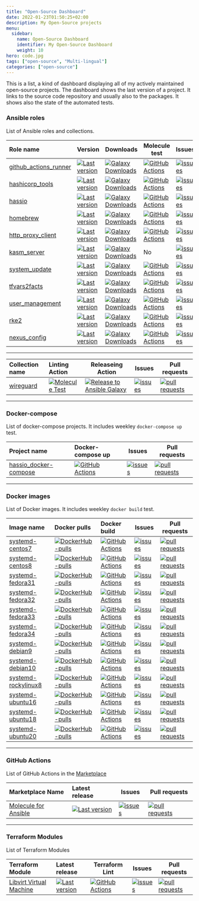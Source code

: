 ```yaml
---
title: "Open-Source Dashboard"
date: 2022-01-23T01:50:25+02:00
description: My Open-Source projects
menu:
  sidebar:
    name: Open-Source Dashboard
    identifier: My Open-Source Dashboard
    weight: 10
hero: code.jpg
tags: ["open-source", "Multi-lingual"]
categories: ["open-source"]
---
```


This is a list, a kind of dashboard displaying all of my actively maintained open-source projects. The dashboard shows the last version of a project. It links to the source code repository and usually also to the packages. It shows also the state of the automated tests.

### Ansible roles

List of  Ansible roles and collections.

|Role name|Version|Downloads|Molecule test|Issues|Pull requests|
|:--------|:------|---------|-------------|------|-------------|
|[github_actions_runner](https://galaxy.ansible.com/monolithprojects/github_actions_runner)|[![Last version](https://img.shields.io/github/v/release/monolithprojects/ansible-github_actions_runner)](https://github.com/MonolithProjects/ansible-github_actions_runner)|[![Galaxy Downloads](https://img.shields.io/ansible/role/d/47375)](https://galaxy.ansible.com/monolithprojects/github_actions_runner)|[![GitHub Actions](https://github.com/MonolithProjects/ansible-github_actions_runner/workflows/molecule%20test/badge.svg?branch=master)](https://github.com/MonolithProjects/ansible-github_actions_runner/actions)|[![issues](https://img.shields.io/github/issues-raw/monolithprojects/ansible-github_actions_runner)](https://github.com/monolithprojects/ansible-github_actions_runner/issues)|[![pull requests](https://img.shields.io/github/issues-pr/monolithprojects/ansible-github_actions_runner)](https://github.com/monolithprojects/ansible-github_actions_runner/pulls)
|[hashicorp_tools](https://galaxy.ansible.com/monolithprojects/hashicorp_tools)|[![Last version](https://img.shields.io/github/v/release/MonolithProjects/ansible-hashicorp_tools)](https://github.com/MonolithProjects/ansible-hashicorp_tools)|[![Galaxy Downloads](https://img.shields.io/ansible/role/d/51653)](https://galaxy.ansible.com/monolithprojects/hashicorp_tools)|[![GitHub Actions](https://github.com/MonolithProjects/ansible-hashicorp_tools/workflows/molecule%20test/badge.svg?branch=master)](https://github.com/MonolithProjects/ansible-hashicorp_tools/actions)|[![issues](https://img.shields.io/github/issues-raw/monolithprojects/ansible-hashicorp_tools)](https://github.com/monolithprojects/ansible-hashicorp_tools/issues)|[![pull requests](https://img.shields.io/github/issues-pr/monolithprojects/ansible-hashicorp_tools)](https://github.com/monolithprojects/ansible-hashicorp_tools/pulls)
|[hassio](https://galaxy.ansible.com/monolithprojects/hassio)|[![Last version](https://img.shields.io/github/v/release/MonolithProjects/ansible-hassio)](https://github.com/MonolithProjects/ansible-hassio)|[![Galaxy Downloads](https://img.shields.io/ansible/role/d/43883)](https://galaxy.ansible.com/monolithprojects/hassio)|[![GitHub Actions](https://github.com/MonolithProjects/ansible-hassio/workflows/Test%20build/badge.svg?branch=master)](https://github.com/MonolithProjects/ansible-hassio/actions)|[![issues](https://img.shields.io/github/issues-raw/monolithprojects/ansible-hassio)](https://github.com/monolithprojects/ansible-hassio/issues)|[![pull requests](https://img.shields.io/github/issues-pr/monolithprojects/ansible-hassio)](https://github.com/monolithprojects/ansible-hassio/pulls)
|[homebrew](https://galaxy.ansible.com/monolithprojects/homebrew)|[![Last version](https://img.shields.io/github/v/release/monolithprojects/ansible-homebrew)](https://github.com/MonolithProjects/ansible-homebrew)|[![Galaxy Downloads](https://img.shields.io/ansible/role/d/55459)](https://galaxy.ansible.com/monolithprojects/homebrew)|[![GitHub Actions](https://github.com/MonolithProjects/ansible-homebrew/workflows/molecule%20test/badge.svg?branch=main)](https://github.com/MonolithProjects/ansible-homebrew/actions)|[![issues](https://img.shields.io/github/issues-raw/monolithprojects/ansible-homebrew)](https://github.com/monolithprojects/ansible-homebrew/issues)|[![pull requests](https://img.shields.io/github/issues-pr/monolithprojects/ansible-homebrew)](https://github.com/monolithprojects/ansible-homebrew/pulls)
|[http_proxy_client](https://galaxy.ansible.com/monolithprojects/http_proxy_client)|[![Last version](https://img.shields.io/github/v/release/MonolithProjects/ansible-http_proxy_client)](https://github.com/MonolithProjects/ansible-http_proxy_client)|[![Galaxy Downloads](https://img.shields.io/ansible/role/d/50801)](https://galaxy.ansible.com/monolithprojects/http_proxy_client)|[![GitHub Actions](https://github.com/MonolithProjects/ansible-http_proxy_client/workflows/molecule%20test/badge.svg?branch=master)](https://github.com/MonolithProjects/ansible-http_proxy_client/actions)|[![issues](https://img.shields.io/github/issues-raw/monolithprojects/ansible-http_proxy_client)](https://github.com/monolithprojects/ansible-http_proxy_client/issues)|[![pull requests](https://img.shields.io/github/issues-pr/monolithprojects/ansible-http_proxy_client)](https://github.com/monolithprojects/ansible-http_proxy_client/pulls)
|[kasm_server](https://galaxy.ansible.com/monolithprojects/kasm_server)|[![Last version](https://img.shields.io/github/v/release/MonolithProjects/ansible-kasm_server)](https://github.com/MonolithProjects/ansible-kasm_server)|[![Galaxy Downloads](https://img.shields.io/ansible/role/d/43166)](https://galaxy.ansible.com/monolithprojects/kasm_server)|No|[![issues](https://img.shields.io/github/issues-raw/monolithprojects/ansible-kasm_server)](https://github.com/monolithprojects/ansible-kasm_server/issues)|[![pull requests](https://img.shields.io/github/issues-pr/monolithprojects/ansible-kasm_server)](https://github.com/monolithprojects/ansible-kasm_server/pulls)
|[system_update](https://galaxy.ansible.com/monolithprojects/system_update)|[![Last version](https://img.shields.io/github/v/release/MonolithProjects/ansible-system_update)](https://github.com/MonolithProjects/ansible-system_update)|[![Galaxy Downloads](https://img.shields.io/ansible/role/d/46110)](https://galaxy.ansible.com/monolithprojects/system_update)|[![GitHub Actions](https://github.com/MonolithProjects/ansible-system_update/workflows/molecule%20test/badge.svg?branch=master)](https://github.com/MonolithProjects/ansible-system_update/actions)|[![issues](https://img.shields.io/github/issues-raw/monolithprojects/ansible-system_update)](https://github.com/monolithprojects/ansible-system_update/issues)|[![pull requests](https://img.shields.io/github/issues-pr/monolithprojects/ansible-system_update)](https://github.com/monolithprojects/ansible-system_update/pulls)
|[tfvars2facts](https://galaxy.ansible.com/monolithprojects/tfvars2facts)|[![Last version](https://img.shields.io/github/v/release/MonolithProjects/ansible-tfvars2facts)](https://github.com/MonolithProjects/ansible-tfvars2facts)|[![Galaxy Downloads](https://img.shields.io/ansible/role/d/45539)](https://galaxy.ansible.com/monolithprojects/tfvars2facts)|[![GitHub Actions](https://github.com/MonolithProjects/ansible-tfvars2facts/workflows/molecule%20test/badge.svg?branch=master)](https://github.com/MonolithProjects/ansible-tfvars2facts/actions)|[![issues](https://img.shields.io/github/issues-raw/monolithprojects/ansible-tfvars2facts)](https://github.com/monolithprojects/ansible-tfvars2facts/issues)|[![pull requests](https://img.shields.io/github/issues-pr/monolithprojects/ansible-tfvars2facts)](https://github.com/monolithprojects/ansible-tfvars2facts/pulls)
|[user_management](https://galaxy.ansible.com/monolithprojects/user_management)|[![Last version](https://img.shields.io/github/v/release/MonolithProjects/ansible-user_management)](https://github.com/MonolithProjects/ansible-user_management)|[![Galaxy Downloads](https://img.shields.io/ansible/role/d/44861)](https://galaxy.ansible.com/monolithprojects/user_management)|[![GitHub Actions](https://github.com/MonolithProjects/ansible-user_management/workflows/molecule%20test/badge.svg?branch=master)](https://github.com/MonolithProjects/ansible-user_management/actions)|[![issues](https://img.shields.io/github/issues-raw/monolithprojects/ansible-user_management)](https://github.com/monolithprojects/ansible-user_management/issues)|[![pull requests](https://img.shields.io/github/issues-pr/monolithprojects/ansible-user_management)](https://github.com/monolithprojects/ansible-user_management/pulls)
|[rke2](https://galaxy.ansible.com/lablabs/rke2)|[![Last version](https://img.shields.io/github/v/release/lablabs/ansible-role-rke2)](https://github.com/lablabs/ansible-role-rke2)|[![Galaxy Downloads](https://img.shields.io/ansible/role/d/55229)](https://galaxy.ansible.com/lablabs/rke2)|[![GitHub Actions](https://github.com/lablabs/ansible-role-rke2/workflows/molecule%20test/badge.svg?branch=main)](https://github.com/lablabs/ansible-role-rke2/actions)|[![issues](https://img.shields.io/github/issues-raw/lablabs/ansible-role-rke2)](https://github.com/lablabs/ansible-role-rke2/issues)|[![pull requests](https://img.shields.io/github/issues-pr/lablabs/ansible-role-rke2)](https://github.com/lablabs/ansible-role-rke2/pulls)
|[nexus_config](https://galaxy.ansible.com/lablabs/nexus_config)|[![Last version](https://img.shields.io/github/v/release/lablabs/ansible-role-nexus_config)](https://github.com/lablabs/ansible-role-nexus_config)|[![Galaxy Downloads](https://img.shields.io/ansible/role/d/57217)](https://galaxy.ansible.com/lablabs/nexus_config)|[![GitHub Actions](https://github.com/lablabs/ansible-role-nexus_config/workflows/molecule%20lint/badge.svg?branch=main)](https://github.com/lablabs/ansible-role-nexus_config/actions)|[![issues](https://img.shields.io/github/issues-raw/lablabs/ansible-role-nexus_config)](https://github.com/lablabs/ansible-role-nexus_config/issues)|[![pull requests](https://img.shields.io/github/issues-pr/lablabs/ansible-role-nexus_config)](https://github.com/lablabs/ansible-role-nexus_config/pulls)  

---

|Collection name|Linting Action|Releaseing Action|Issues|Pull requests|
|:--------------|:-------------|-----------------|------|-------------|
|[wireguard](https://galaxy.ansible.com/lablabs/wireguard)|[![Molecule Test](https://github.com/lablabs/ansible-collection-wireguard/actions/workflows/molecule.yaml/badge.svg)](https://github.com/lablabs/ansible-collection-wireguard/actions/workflows/lint.yaml)|[![Release to Ansible Galaxy](https://github.com/lablabs/ansible-collection-wireguard/actions/workflows/galaxy.yaml/badge.svg)](https://github.com/lablabs/ansible-collection-wireguard/actions/workflows/galaxy.yaml)|[![issues](https://img.shields.io/github/issues-raw/lablabs/ansible-collection-wireguard)](https://github.com/lablabs/ansible-collection-wireguard/issues)|[![pull requests](https://img.shields.io/github/issues-pr/lablabs/ansible-collection-wireguard)](https://github.com/lablabs/ansible-collection-wireguard/pulls)  

---

### Docker-compose

List of docker-compose projects. It includes weekley `docker-compose up` test.

|Project name|Docker-compose up|Issues|Pull requests|
|:-----------|:----------------|------|-------------|
|[hassio_docker-compose](https://github.com/MonolithProjects/hassio_docker-compose)|[![GitHub Actions](https://github.com/MonolithProjects/hassio_docker-compose/workflows/Test%20build/badge.svg)](https://github.com/MonolithProjects/hassio_docker-compose/actions)|[![issues](https://img.shields.io/github/issues-raw/monolithprojects/hassio_docker-compose)](https://github.com/monolithprojects/hassio_docker-compose/issues)|[![pull requests](https://img.shields.io/github/issues-pr/monolithprojects/hassio_docker-compose)](https://github.com/monolithprojects/hassio_docker-compose/pulls)

---

### Docker images

List of Docker images. It includes weekley `docker build` test.

|Image name|Docker pulls|Docker build|Issues|Pull requests|
|:---------|:-----------|:-----------|------|-------------|
|[systemd-centos7](https://hub.docker.com/repository/docker/monolithprojects/systemd-centos7)|[![DockerHub-pulls](https://img.shields.io/docker/pulls/monolithprojects/systemd-centos7)](https://hub.docker.com/repository/docker/monolithprojects/systemd-centos7)|[![GitHub Actions](https://github.com/MonolithProjects/docker-systemd-centos7/workflows/Dockerfile%20test/badge.svg?branch=master)](https://github.com/MonolithProjects/docker-systemd-centos7/actions)|[![issues](https://img.shields.io/github/issues-raw/monolithprojects/docker-systemd-centos7)](https://github.com/monolithprojects/docker-systemd-centos7/issues)|[![pull requests](https://img.shields.io/github/issues-pr/monolithprojects/docker-systemd-centos7)](https://github.com/monolithprojects/docker-systemd-centos7/pulls)
|[systemd-centos8](https://hub.docker.com/repository/docker/monolithprojects/systemd-centos8)|[![DockerHub-pulls](https://img.shields.io/docker/pulls/monolithprojects/systemd-centos8)](https://hub.docker.com/repository/docker/monolithprojects/systemd-centos8)|[![GitHub Actions](https://github.com/MonolithProjects/docker-systemd-centos8/workflows/Dockerfile%20test/badge.svg?branch=master)](https://github.com/MonolithProjects/docker-systemd-centos8/actions)|[![issues](https://img.shields.io/github/issues-raw/monolithprojects/docker-systemd-centos8)](https://github.com/monolithprojects/docker-systemd-centos8/issues)|[![pull requests](https://img.shields.io/github/issues-pr/monolithprojects/docker-systemd-centos8)](https://github.com/monolithprojects/docker-systemd-centos8/pulls)
|[systemd-fedora31](https://hub.docker.com/repository/docker/monolithprojects/systemd-fedora31)|[![DockerHub-pulls](https://img.shields.io/docker/pulls/monolithprojects/systemd-fedora31)](https://hub.docker.com/repository/docker/monolithprojects/systemd-fedora31)|[![GitHub Actions](https://github.com/MonolithProjects/docker-systemd-fedora31/workflows/Dockerfile%20test/badge.svg?branch=master)](https://github.com/MonolithProjects/docker-systemd-fedora31/actions)|[![issues](https://img.shields.io/github/issues-raw/monolithprojects/docker-systemd-fedora31)](https://github.com/monolithprojects/docker-systemd-fedora31/issues)|[![pull requests](https://img.shields.io/github/issues-pr/monolithprojects/docker-systemd-fedora31)](https://github.com/monolithprojects/docker-systemd-fedora31/pulls)
|[systemd-fedora32](https://hub.docker.com/repository/docker/monolithprojects/systemd-fedora32)|[![DockerHub-pulls](https://img.shields.io/docker/pulls/monolithprojects/systemd-fedora32)](https://hub.docker.com/repository/docker/monolithprojects/systemd-fedora32)|[![GitHub Actions](https://github.com/MonolithProjects/docker-systemd-fedora32/workflows/Dockerfile%20test/badge.svg?branch=master)](https://github.com/MonolithProjects/docker-systemd-fedora32/actions)|[![issues](https://img.shields.io/github/issues-raw/monolithprojects/docker-systemd-fedora32)](https://github.com/monolithprojects/docker-systemd-fedora32/issues)|[![pull requests](https://img.shields.io/github/issues-pr/monolithprojects/docker-systemd-fedora32)](https://github.com/monolithprojects/docker-systemd-fedora32/pulls)
|[systemd-fedora33](https://hub.docker.com/repository/docker/monolithprojects/systemd-fedora33)|[![DockerHub-pulls](https://img.shields.io/docker/pulls/monolithprojects/systemd-fedora33)](https://hub.docker.com/repository/docker/monolithprojects/systemd-fedora33)|[![GitHub Actions](https://github.com/MonolithProjects/docker-systemd-fedora33/workflows/Dockerfile%20test/badge.svg?branch=master)](https://github.com/MonolithProjects/docker-systemd-fedora33/actions)|[![issues](https://img.shields.io/github/issues-raw/monolithprojects/docker-systemd-fedora33)](https://github.com/monolithprojects/docker-systemd-fedora33/issues)|[![pull requests](https://img.shields.io/github/issues-pr/monolithprojects/docker-systemd-fedora33)](https://github.com/monolithprojects/docker-systemd-fedora33/pulls)
|[systemd-fedora34](https://hub.docker.com/repository/docker/monolithprojects/systemd-fedora34)|[![DockerHub-pulls](https://img.shields.io/docker/pulls/monolithprojects/systemd-fedora34)](https://hub.docker.com/repository/docker/monolithprojects/systemd-fedora34)|[![GitHub Actions](https://github.com/MonolithProjects/docker-systemd-fedora34/workflows/Dockerfile%20test/badge.svg?branch=master)](https://github.com/MonolithProjects/docker-systemd-fedora34/actions)|[![issues](https://img.shields.io/github/issues-raw/monolithprojects/docker-systemd-fedora34)](https://github.com/monolithprojects/docker-systemd-fedora34/issues)|[![pull requests](https://img.shields.io/github/issues-pr/monolithprojects/docker-systemd-fedora34)](https://github.com/monolithprojects/docker-systemd-fedora34/pulls)
|[systemd-debian9](https://hub.docker.com/repository/docker/monolithprojects/systemd-debian9)|[![DockerHub-pulls](https://img.shields.io/docker/pulls/monolithprojects/systemd-debian9)](https://hub.docker.com/repository/docker/monolithprojects/systemd-debian9)|[![GitHub Actions](https://github.com/MonolithProjects/docker-systemd-debian9/workflows/Dockerfile%20test/badge.svg?branch=master)](https://github.com/MonolithProjects/docker-systemd-debian9/actions)|[![issues](https://img.shields.io/github/issues-raw/monolithprojects/docker-systemd-debian9)](https://github.com/monolithprojects/docker-systemd-debian9/issues)|[![pull requests](https://img.shields.io/github/issues-pr/monolithprojects/docker-systemd-debian9)](https://github.com/monolithprojects/docker-systemd-debian9/pulls)
|[systemd-debian10](https://hub.docker.com/repository/docker/monolithprojects/systemd-debian10)|[![DockerHub-pulls](https://img.shields.io/docker/pulls/monolithprojects/systemd-debian10)](https://hub.docker.com/repository/docker/monolithprojects/systemd-debian10)|[![GitHub Actions](https://github.com/MonolithProjects/docker-systemd-debian10/workflows/Dockerfile%20test/badge.svg?branch=master)](https://github.com/MonolithProjects/docker-systemd-debian10/actions)|[![issues](https://img.shields.io/github/issues-raw/monolithprojects/docker-systemd-debian10)](https://github.com/monolithprojects/docker-systemd-debian10/issues)|[![pull requests](https://img.shields.io/github/issues-pr/monolithprojects/docker-systemd-debian10)](https://github.com/monolithprojects/docker-systemd-debian10/pulls)
|[systemd-rockylinux8](https://hub.docker.com/repository/docker/monolithprojects/systemd-rockylinux8)|[![DockerHub-pulls](https://img.shields.io/docker/pulls/monolithprojects/systemd-rockylinux8)](https://hub.docker.com/repository/docker/monolithprojects/systemd-rockylinux8)|[![GitHub Actions](https://github.com/MonolithProjects/docker-systemd-rockylinux8/workflows/Dockerfile%20test/badge.svg)](https://github.com/MonolithProjects/docker-systemd-rockylinux8/actions)|[![issues](https://img.shields.io/github/issues-raw/monolithprojects/docker-systemd-rockylinux8)](https://github.com/monolithprojects/docker-systemd-rockylinux8/issues)|[![pull requests](https://img.shields.io/github/issues-pr/monolithprojects/docker-systemd-rockylinux8)](https://github.com/monolithprojects/docker-systemd-rockylinux8/pulls)
|[systemd-ubuntu16](https://hub.docker.com/repository/docker/monolithprojects/systemd-ubuntu16)|[![DockerHub-pulls](https://img.shields.io/docker/pulls/monolithprojects/systemd-ubuntu16)](https://hub.docker.com/repository/docker/monolithprojects/systemd-ubuntu16)|[![GitHub Actions](https://github.com/MonolithProjects/docker-systemd-ubuntu16/workflows/Dockerfile%20test/badge.svg?branch=master)](https://github.com/MonolithProjects/docker-systemd-ubuntu16/actions)|[![issues](https://img.shields.io/github/issues-raw/monolithprojects/docker-systemd-ubuntu16)](https://github.com/monolithprojects/docker-systemd-ubuntu16/issues)|[![pull requests](https://img.shields.io/github/issues-pr/monolithprojects/docker-systemd-ubuntu16)](https://github.com/monolithprojects/docker-systemd-ubuntu16/pulls)
|[systemd-ubuntu18](https://hub.docker.com/repository/docker/monolithprojects/systemd-ubuntu18)|[![DockerHub-pulls](https://img.shields.io/docker/pulls/monolithprojects/systemd-ubuntu18)](https://hub.docker.com/repository/docker/monolithprojects/systemd-ubuntu18)|[![GitHub Actions](https://github.com/MonolithProjects/docker-systemd-ubuntu18/workflows/Dockerfile%20test/badge.svg?branch=master)](https://github.com/MonolithProjects/docker-systemd-ubuntu18/actions)|[![issues](https://img.shields.io/github/issues-raw/monolithprojects/docker-systemd-ubuntu18)](https://github.com/monolithprojects/docker-systemd-ubuntu18/issues)|[![pull requests](https://img.shields.io/github/issues-pr/monolithprojects/docker-systemd-ubuntu18)](https://github.com/monolithprojects/docker-systemd-ubuntu18/pulls)
|[systemd-ubuntu20](https://hub.docker.com/repository/docker/monolithprojects/systemd-ubuntu20)|[![DockerHub-pulls](https://img.shields.io/docker/pulls/monolithprojects/systemd-ubuntu20)](https://hub.docker.com/repository/docker/monolithprojects/systemd-ubuntu20)|[![GitHub Actions](https://github.com/MonolithProjects/docker-systemd-ubuntu20/workflows/Dockerfile%20test/badge.svg?branch=master)](https://github.com/MonolithProjects/docker-systemd-ubuntu20/actions)|[![issues](https://img.shields.io/github/issues-raw/monolithprojects/docker-systemd-ubuntu20)](https://github.com/monolithprojects/docker-systemd-ubuntu20/issues)|[![pull requests](https://img.shields.io/github/issues-pr/monolithprojects/docker-systemd-ubuntu20)](https://github.com/monolithprojects/docker-systemd-ubuntu20/pulls)

---

### GitHub Actions

List of GitHub Actions in the [Marketplace](https://github.com/marketplace)

|Marketplace Name|Latest release|Issues|Pull requests|
|:---------|:-----------|------|-------------|
|[Molecule for Ansible](https://github.com/marketplace/actions/molecule-for-ansible)|[![Last version](https://img.shields.io/github/v/release/monolithprojects/action-molecule)](https://github.com/MonolithProjects/action-molecule)|[![issues](https://img.shields.io/github/issues-raw/monolithprojects/action-molecule)](https://github.com/monolithprojects/action-molecule/issues)|[![pull requests](https://img.shields.io/github/issues-pr/monolithprojects/docker-systemd-ubuntu20)](https://github.com/monolithprojects/action-molecule/pulls)

---
### Terraform Modules

List of Terraform Modules

|Terraform Module|Latest release|Terraform Lint|Issues|Pull requests|
|:---------|:-----------|------|-------------|---|
|[Libvirt Virtual Machine](https://github.com/MonolithProjects/terraform-libvirt-vm)|[![Last version](https://img.shields.io/github/v/release/monolithprojects/terraform-libvirt-vm)](https://github.com/MonolithProjects/terraform-libvirt-vm)|[![GitHub Actions](https://github.com/MonolithProjects/terraform-libvirt-vm/workflows/Lint/badge.svg)](https://github.com/MonolithProjects/terraform-libvirt-vm/actions)|[![issues](https://img.shields.io/github/issues-raw/monolithprojects/terraform-libvirt-vm)](https://github.com/monolithprojects/terraform-libvirt-vm/issues)|[![pull requests](https://img.shields.io/github/issues-pr/monolithprojects/terraform-libvirt-vm)](https://github.com/monolithprojects/terraform-libvirt-vm/pulls)